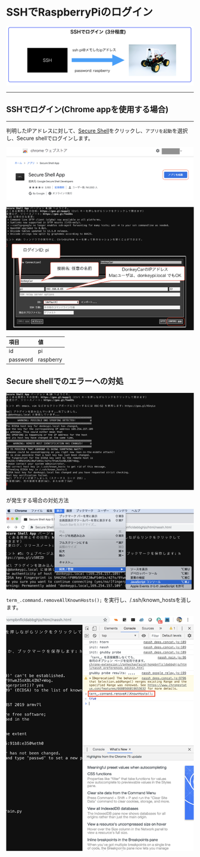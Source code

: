 # SSHでRaspberryPiのログイン

![](./img/ssh000.png)

<hr>
	
## SSHでログイン(Chrome appを使用する場合)

<hr>

判明したIPアドレスに対して、<a href="https://chrome.google.com/webstore/detail/secure-shell-app/pnhechapfaindjhompbnflcldabbghjo/related?hl=ja" target="ssh_tab">Secure Shell</a>をクリックし、`アプリを起動`を選択し、Secure shellでログインします。

![](./img/ssh101.png)

![](./img/ssh002.png)

|項目|値|
|:--|:--|
|id|pi|
|password|raspberry|


## Secure shellでのエラーへの対処

![](./img/ssh_warning01.png)

が発生する場合の対処方法

![](./img/ssh_warning02.png)

`term_.command.removeAllKnownHosts();` を実行し、/.ssh/known_hostsを消します。

![](./img/ssh_warning03.png)

